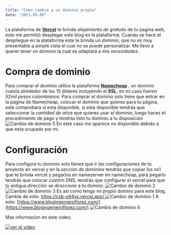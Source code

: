 ```yaml
---
title: "Como cambie a un dominio propio"
date: "2021-05-09"
---
```


La plataforma de [**Vercel**](https://vercel.com/) te brinda _alojamiento de gratuito_ de tu pagina web, esto me permitió desplegar este blog en la plataforma. Cuando se hace el despliegue en la plataforma este te brinda un _dominio_, que no es muy presentable a simple vista el cual no se puede personalizar. Me llevo a querer tener un dominio la cual se adaptará a mis _necesidades_.

# **Compra de dominio**

Para comprar el dominio utilice la plataforma [**Namecheap**](https://www.namecheap.com/) , un dominio cuesta alrededor de los 15 dólares incluyendo el **SSL**, en mi caso fueron _52mil pesos colombianos_. Para comprar el dominio solo tiene que entrar en la página de Namecheap, colocar el dominio que quieres para tu página, este comprobara si esta disponible, si esta disponible tendrás que seleccionar la _cantidad de años_ que quieres usar el dominio, luego haces el procedimiento de pago y tendrás listo tu dominio a tu disposición
![Cambio de dominio 5](/images/cambiodedominio5.PNG)
En este caso me aparece no disponible debido a que esta ocupado por mi.

# **Configuración**

Para configura tu dominio solo tienes que ir las configuraciones de tu proyecto en vercel y en la _sección de dominios_ tendrás que copiar los ns1 que te brinda vercel y pegarlos en nameserver en namecheap, para pegarlo tendrás que colocar custom DNS, tendrás que configurar el vercel para que tu antigua dirección se direccione a tu domino.
![Cambio de dominio 2](/images/cambiodedominio2.PNG)
![Cambio de dominio 3](/images/cambiodedominio3.PNG)
Es así como tengo mi propio domino para este blog.
Cambie de esto: [https://csb-o94ys.vercel.app/ ](https://csb-o94ys.vercel.app/)
![Cambio de dominio 1](/images/cambiodedominio1.PNG)
A esto: [https://www.blogingenieroflorez.com/](https://www.blogingenieroflorez.com/)
![Cambio de dominio 4](/images/cambiodedominio4.PNG)

Mas informacion en este video:

[![ver el video](https://img.youtube.com/vi/ben3vRAqvKE/0.jpg)](https://www.youtube.com/watch?v=ben3vRAqvKE)
